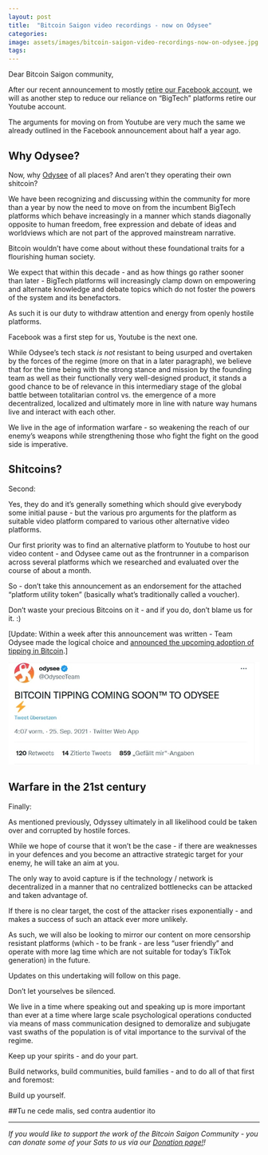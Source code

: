 ```yaml
---
layout: post
title:  "Bitcoin Saigon video recordings - now on Odysee"
categories: 
image: assets/images/bitcoin-saigon-video-recordings-now-on-odysee.jpg
tags: 
---
```

Dear Bitcoin Saigon community,

After our recent announcement to mostly [retire our Facebook account](https://bitcoinsaigon.org/reduction-of-facebook-online-presence/), we will as another step to reduce our reliance on “BigTech” platforms retire our Youtube account.

The arguments for moving on from Youtube are very much the same we already outlined in the Facebook announcement about half a year ago.

## Why Odysee?

Now, why [Odysee](https://odysee.com/$/invite/@BitcoinSaigon:a) of all places? And aren’t they operating their own shitcoin?

We have been recognizing and discussing within the community for more than a year by now the need to move on from the incumbent BigTech platforms which behave increasingly in a manner which stands diagonally opposite to human freedom, free expression and debate of ideas and worldviews which are not part of the approved mainstream narrative.

Bitcoin wouldn’t have come about without these foundational traits for a flourishing human society.

We expect that within this decade - and as how things go rather sooner than later - BigTech platforms will increasingly clamp down on empowering and alternate knowledge and debate topics which do not foster the powers of the system and its benefactors.

As such it is our duty to withdraw attention and energy from openly hostile platforms.

Facebook was a first step for us, Youtube is the next one.

While Odysee’s tech stack *is not* resistant to being usurped and overtaken by the forces of the regime (more on that in a later paragraph), we believe that for the time being with the strong stance and mission by the founding team as well as their functionally very well-designed product, it stands a good chance to be of relevance in this intermediary stage of the global battle between totalitarian control vs. the emergence of a more decentralized, localized and ultimately more in line with nature way humans live and interact with each other.

We live in the age of information warfare - so weakening the reach of our enemy’s weapons while strengthening those who fight the fight on the good side is imperative.

## Shitcoins?


Second:

Yes, they do and it’s generally something which should give everybody some initial pause - but the various pro arguments for the platform as suitable video platform compared to various other alternative video platforms.

Our first priority was to find an alternative platform to Youtube to host our video content - and Odysee came out as the frontrunner in a comparison across several platforms which we researched and evaluated over the course of about a month.

So - don’t take this announcement as an endorsement for the attached “platform utility token” (basically what’s traditionally called a voucher).

Don’t waste your precious Bitcoins on it - and if you do, don’t blame us for it. :)

[Update: Within a week after this announcement was written - Team Odysee made the logical choice and [announced the upcoming adoption of tipping in Bitcoin](https://twitter.com/OdyseeTeam/status/1441509511110402051).]

![Team Odysee made the logical choice and announced the upcoming adoption of tipping in Bitcoin](/assets/images/bitcoin-saigon-video-recordings-now-on-odysee-1.jpg)

## Warfare in the 21st century

Finally:

As mentioned previously, Odyssey ultimately in all likelihood could be taken over and corrupted by hostile forces.

While we hope of course that it won’t be the case - if there are weaknesses in your defences and you become an attractive strategic target for your enemy, he will take an aim at you.

The only way to avoid capture is if the technology / network is decentralized in a manner that no centralized bottlenecks can be attacked and taken advantage of.

If there is no clear target, the cost of the attacker rises exponentially - and makes a success of such an attack ever more unlikely.

As such, we will also be looking to mirror our content on more censorship resistant platforms (which - to be frank - are less “user friendly” and operate with more lag time which are not suitable for today’s TikTok generation) in the future.

Updates on this undertaking will follow on this page.

Don’t let yourselves be silenced.

We live in a time where speaking out and speaking up is more important than ever at a time where large scale psychological operations conducted via means of mass communication designed to demoralize and subjugate vast swaths of the population is of vital importance to the survival of the regime.

Keep up your spirits - and do your part.

Build networks, build communities, build families - and to do all of that first and foremost:

Build up yourself.

##Tu ne cede malis, sed contra audentior ito

------------

*If you would like to support the work of the Bitcoin Saigon Community - you can donate some of your Sats to us via our [Donation page!](https://bitcoinsaigon.org/donate-satoshis)!*